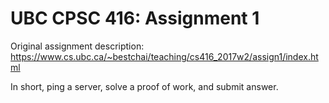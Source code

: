 # UBC CPSC 416: Assignment 1

Original assignment description: https://www.cs.ubc.ca/~bestchai/teaching/cs416_2017w2/assign1/index.html

In short, ping a server, solve a proof of work, and submit answer.
